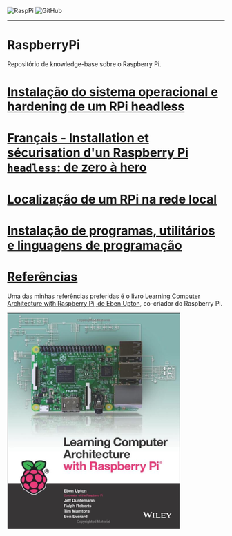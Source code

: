 ![RaspPi](https://img.shields.io/badge/Raspberry%20Pi-Documentation-red)
![GitHub](https://img.shields.io/github/license/mashape/apistatus)

--- 
# RaspberryPi
Repositório de knowledge-base sobre o Raspberry Pi. 

# [Instalação do sistema operacional e hardening de um RPi headless](./InstallHarden.md)

# [Français - Installation et sécurisation d'un Raspberry Pi `headless`: de zero à hero ](./fr-InstallHarden.md)

# [Localização de um RPi na rede local](./LocateRaspberryPiNetwork.md)

# [Instalação de programas, utilitários e linguagens de programação ](./ProgramsUtilities.md)

# [Referências](./References.md)

Uma das minhas referências preferidas é o livro [Learning Computer Architecture with Raspberry Pi, de Eben Upton](https://www.wiley.com/en-us/Learning+Computer+Architecture+with+Raspberry+Pi-p-9781119183938), co-criador do Raspberry Pi. 

<img src="./images/learning.png" width="400">
